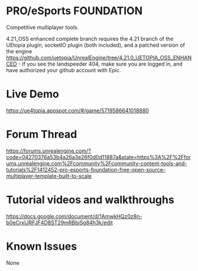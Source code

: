 # PRO/eSports FOUNDATION
Competitive multiplayer tools.

4.21_OSS enhanced complete branch requires the 4.21 branch of the UEtopia plugin, socketIO plugin (both included), and a patched version of the engine
https://github.com/uetopia/UnrealEngine/tree/4.21.0_UETOPIA_OSS_ENHANCED - If you see the landspeeder 404, make sure you are logged in, and have authorized your github account with Epic.

# Live Demo
https://ue4topia.appspot.com/#/game/5719586641018880

# Forum Thread
https://forums.unrealengine.com/?code=04270376a53b4a26a3e26f0d0d11887a&state=https%3A%2F%2Fforums.unrealengine.com%2Fcommunity%2Fcommunity-content-tools-and-tutorials%2F1412452-pro-esports-foundation-free-open-source-multiplayer-template-built-to-scale

# Tutorial videos and walkthroughs
https://docs.google.com/document/d/1AmwkHQz0z8n-b0eCrxIJRFJF4D8ST29mRBbjSg84h3k/edit

# Known Issues
None
